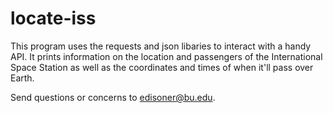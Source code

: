 # locate-iss

This program uses the requests and json libaries to interact with a handy API. It prints information on the location and passengers of the International Space Station as well as the coordinates and times of when it'll pass over Earth.

Send questions or concerns to edisoner@bu.edu.
